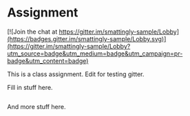 # Assignment

[![Join the chat at https://gitter.im/smattingly-sample/Lobby](https://badges.gitter.im/smattingly-sample/Lobby.svg)](https://gitter.im/smattingly-sample/Lobby?utm_source=badge&utm_medium=badge&utm_campaign=pr-badge&utm_content=badge)

This is a class assignment. Edit for testing gitter.

Fill in stuff here.
```

```

And more stuff here.
```


```

